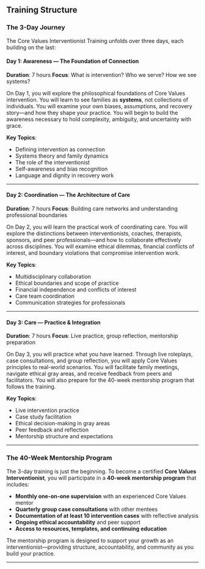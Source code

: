 ## Training Structure

### The 3-Day Journey

The Core Values Interventionist Training unfolds over three days, each building on the last:

#### **Day 1: Awareness — The Foundation of Connection**

**Duration**: 7 hours
**Focus**: What is intervention? Who we serve? How we see systems?

On Day 1, you will explore the philosophical foundations of Core Values intervention. You will learn to see families as **systems**, not collections of individuals. You will examine your own biases, assumptions, and recovery story—and how they shape your practice. You will begin to build the awareness necessary to hold complexity, ambiguity, and uncertainty with grace.

**Key Topics**:
- Defining intervention as connection
- Systems theory and family dynamics
- The role of the interventionist
- Self-awareness and bias recognition
- Language and dignity in recovery work

---

#### **Day 2: Coordination — The Architecture of Care**

**Duration**: 7 hours
**Focus**: Building care networks and understanding professional boundaries

On Day 2, you will learn the practical work of coordinating care. You will explore the distinctions between interventionists, coaches, therapists, sponsors, and peer professionals—and how to collaborate effectively across disciplines. You will examine ethical dilemmas, financial conflicts of interest, and boundary violations that compromise intervention work.

**Key Topics**:
- Multidisciplinary collaboration
- Ethical boundaries and scope of practice
- Financial independence and conflicts of interest
- Care team coordination
- Communication strategies for professionals

---

#### **Day 3: Care — Practice & Integration**

**Duration**: 7 hours
**Focus**: Live practice, group reflection, mentorship preparation

On Day 3, you will practice what you have learned. Through live roleplays, case consultations, and group reflection, you will apply Core Values principles to real-world scenarios. You will facilitate family meetings, navigate ethical gray areas, and receive feedback from peers and facilitators. You will also prepare for the 40-week mentorship program that follows the training.

**Key Topics**:
- Live intervention practice
- Case study facilitation
- Ethical decision-making in gray areas
- Peer feedback and reflection
- Mentorship structure and expectations

---

### The 40-Week Mentorship Program

The 3-day training is just the beginning. To become a certified **Core Values Interventionist**, you will participate in a **40-week mentorship program** that includes:

- **Monthly one-on-one supervision** with an experienced Core Values mentor
- **Quarterly group case consultations** with other mentees
- **Documentation of at least 10 intervention cases** with reflective analysis
- **Ongoing ethical accountability** and peer support
- **Access to resources, templates, and continuing education**

The mentorship program is designed to support your growth as an interventionist—providing structure, accountability, and community as you build your practice.

---
